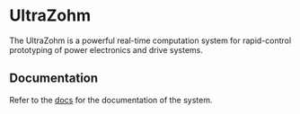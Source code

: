 # UltraZohm

The UltraZohm is a powerful real-time computation system for rapid-control prototyping of power electronics and drive systems.

## Documentation

Refer to the [docs](https://docs.ultrazohm.com/) for the documentation of the system.